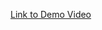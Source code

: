 [Link to Demo Video](https://drive.google.com/file/d/1dXZSvKIot-R8rxPG2V_pvWy4xnNzgiqn/view?usp=sharing)

